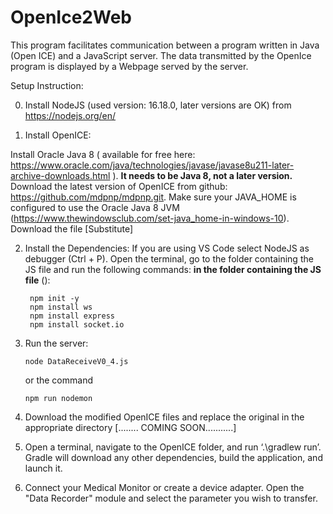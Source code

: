 # OpenIce2Web

This program facilitates communication between a program written in Java (Open ICE) and a JavaScript server.
The data transmitted by the OpenIce program is displayed by a Webpage served by the server.

Setup Instruction:

0. Install NodeJS (used version: 16.18.0, later versions are OK) from https://nodejs.org/en/

1. Install OpenICE: 

Install Oracle Java 8 ( available for free here: https://www.oracle.com/java/technologies/javase/javase8u211-later-archive-downloads.html ). **It needs to be Java 8, not a later version.**
Download the latest version of OpenICE from github: https://github.com/mdpnp/mdpnp.git.
Make sure your JAVA_HOME is configured to use the Oracle Java 8 JVM (https://www.thewindowsclub.com/set-java_home-in-windows-10).
Download the file [Substitute]



2. Install the Dependencies:
   If you are using VS Code select NodeJS as debugger (Ctrl + P). Open the terminal, go to the folder containing the JS file and run the following commands: **in the folder containing the JS file** ():
   ```
    npm init -y
    npm install ws 
    npm install express
    npm install socket.io
    ```
3. Run the server:
    ```
    node DataReceiveV0_4.js
    ```
    or the command
    ```
    npm run nodemon
    ```


4. Download the modified OpenICE files and replace the original in the appropriate directory [........ COMING SOON...........]
5. Open a terminal, navigate to the OpenICE folder, and run ‘.\gradlew run’. Gradle will download any other dependencies, build the application, and launch it.
6. Connect your Medical Monitor or create a device adapter. Open the "Data Recorder" module and select the parameter you wish to transfer.




